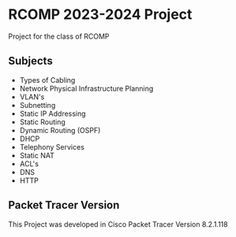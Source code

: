 # RCOMP 2023-2024 Project
Project for the class of RCOMP

## Subjects
- Types of Cabling
- Network Physical Infrastructure Planning
- VLAN's
- Subnetting
- Static IP Addressing
- Static Routing
- Dynamic Routing (OSPF)
- DHCP
- Telephony Services
- Static NAT
- ACL's
- DNS
- HTTP

## Packet Tracer Version

This Project was developed in Cisco Packet Tracer Version 8.2.1.118
